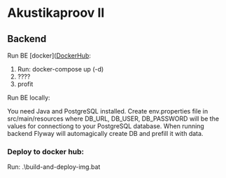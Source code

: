 # Akustikaproov II

## Backend

Run BE [docker]([DockerHub](https://link-url-here.org):

1. Run: docker-compose up (-d)
2. ????
3. profit


Run BE locally:

You need Java and PostgreSQL installed. Create env.properties file in src/main/resources where DB_URL, DB_USER, DB_PASSWORD will be the values for connectiong to your PostgreSQL database. When running backend Flyway will automagically create DB and prefill it with data.


### Deploy to docker hub:
Run: .\build-and-deploy-img.bat